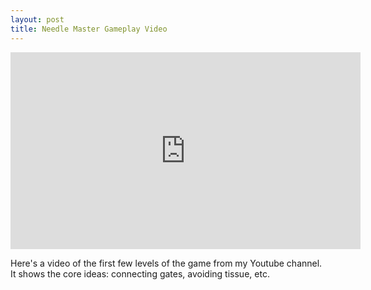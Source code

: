 ```yaml
---
layout: post
title: Needle Master Gameplay Video
---
```


<iframe width="560" height="315" src="https://www.youtube.com/embed/GgIznhbk-5g" frameborder="0" allowfullscreen></iframe>

Here's a video of the first few levels of the game from my Youtube channel. It shows the core ideas: connecting gates, avoiding tissue, etc.
